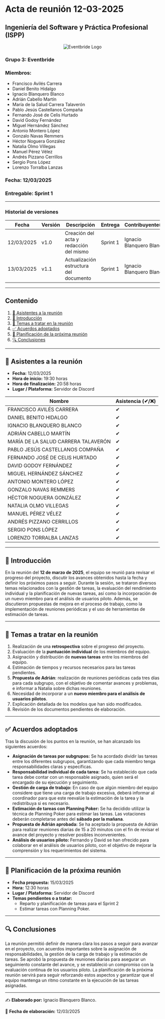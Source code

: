 # Acta de reunión 12-03-2025
## Ingeniería del Software y Práctica Profesional (ISPP)
<center><img src="https://iili.io/3BcQ3YJ.md.png" alt="Eventbride Logo"></img></center>

### Grupo 3: Eventbride

### Miembros:
- Francisco Avilés Carrera
- Daniel Benito Hidalgo
- Ignacio Blanquero Blanco
- Adrián Cabello Martín
- María de la Salud Carrera Talaverón
- Pablo Jesús Castellanos Compaña
- Fernando José de Celis Hurtado
- David Godoy Fernández
- Miguel Hernández Sánchez
- Antonio Montero López
- Gonzalo Navas Remmers
- Héctor Noguera González
- Natalia Olmo Villegas
- Manuel Pérez Vélez
- Andrés Pizzano Cerrillos
- Sergio Pons López
- Lorenzo Torralba Lanzas

### Fecha: 12/03/2025
### Entregable: Sprint 1

---

### Historial de versiones

| Fecha      | Versión | Descripción                                | Entrega  | Contribuyente(s)                    |
|------------|---------|--------------------------------------------|----------|-------------------------------------|
| 12/03/2025 | v1.0    | Creación del acta y redacción del mismo | Sprint 1 | Ignacio Blanquero Blanco |
| 13/03/2025 | v1.1   | Actualización estructura del documento | Sprint 1 | Ignacio Blanquero Blanco |

---

## Contenido
1. [👥 Asistentes a la reunión](#asistentes)
2. [📝 Introducción](#intro)
3. [📌 Temas a tratar en la reunión](#temas-a-tratar)
4. [✅ Acuerdos adoptados](#acuerdos-adoptados)
5. [📅 Planificación de la próxima reunión](#proxima-reunion)
6. [🔍 Conclusiones](#conclusiones)

---

<div id='asistentes'></div>

## 👥 Asistentes a la reunión
- **Fecha:** 12/03/2025
- **Hora de inicio:** 19:30 horas
- **Hora de finalización:** 20:58 horas
- **Lugar / Plataforma:** Servidor de Discord

| Nombre | Asistencia (✔/❌) |
|--------|-------------------|
| FRANCISCO AVILÉS CARRERA | ✔ |
| DANIEL BENITO HIDALGO | ✔  |
| IGNACIO BLANQUERO BLANCO | ✔ |
| ADRIÁN CABELLO MARTÍN | ✔ |
| MARÍA DE LA SALUD CARRERA TALAVERÓN | ✔ |
| PABLO JESÚS CASTELLANOS COMPAÑA | ✔ |
| FERNANDO JOSÉ DE CELIS HURTADO | ✔ |
| DAVID GODOY FERNÁNDEZ | ✔ |
| MIGUEL HERNÁNDEZ SÁNCHEZ | ✔ |
| ANTONIO MONTERO LÓPEZ | ✔ |
| GONZALO NAVAS REMMERS | ✔ |
| HÉCTOR NOGUERA GONZÁLEZ | ✔  |
| NATALIA OLMO VILLEGAS | ✔ |
| MANUEL PÉREZ VÉLEZ | ✔  |
| ANDRÉS PIZZANO CERRILLOS | ✔ |
| SERGIO PONS LÓPEZ | ✔ |
| LORENZO TORRALBA LANZAS |✔ |

---

<div id='intro'></div>

## 📝 Introducción

En la reunión del **12 de marzo de 2025**, el equipo se reunió para revisar el progreso del proyecto, discutir los avances obtenidos hasta la fecha y definir los próximos pasos a seguir. Durante la sesión, se trataron diversos temas relacionados con la gestión de tareas, la evaluación del rendimiento individual y la planificación de nuevas tareas, así como la incorporación de un nuevo miembro para el análisis de usuarios piloto. Además, se discutieron propuestas de mejora en el proceso de trabajo, como la implementación de reuniones periódicas y el uso de herramientas de estimación de tareas.

---

<div id='temas-a-tratar'></div>

## 📌 Temas a tratar en la reunión
1. Realización de una **retrospectiva** sobre el progreso del proyecto.
2. Evaluación de la **puntuación individual** de los miembros del equipo.
3. Asignación y distribución de **nuevas tareas** entre los miembros del equipo.
4. Estimación de tiempos y recursos necesarios para las tareas pendientes.
5. **Propuesta de Adrián**: realización de reuniones periódicas cada tres días para cada subgrupo, con el objetivo de comentar avances y problemas, e informar a Natalia sobre dichas reuniones.
6. Necesidad de incorporar a un **nuevo miembro para el análisis de usuarios pilotos**.
7. Explicación detallada de los modelos que han sido modificados.
8. Revisión de los documentos pendientes de elaboración.

---

<div id='acuerdos-adoptados'></div>

## ✅ Acuerdos adoptados
Tras la discusión de los puntos en la reunión, se han alcanzado los siguientes acuerdos:

- **Asignación de tareas por subgrupos:** Se ha acordado dividir las tareas entre los diferentes subgrupos, garantizando que cada miembro tenga responsabilidades claras y específicas.
- **Responsabilidad individual de cada tarea:** Se ha establecido que cada tarea debe contar con un responsable asignado, quien será el encargado de su ejecución y seguimiento.
- **Gestión de carga de trabajo:** En caso de que algún miembro del equipo considere que tiene una carga de trabajo excesiva, deberá informar al coordinador para que este reevalúe la estimación de la tarea y la redistribuya si es necesario.
- **Estimación de tareas con Planning Poker:** Se ha decidido utilizar la técnica de Planning Poker para estimar las tareas. Las votaciones deberán completarse antes del **sábado por la mañana**.
- **Propuesta de Adrián aprobada:** Se ha aceptado la propuesta de Adrián para realizar reuniones diarias de 15 a 20 minutos con el fin de revisar el avance del proyecto y resolver posibles inconvenientes.
- **Análisis de usuarios piloto:** Fernando y David se han ofrecido para colaborar en el análisis de usuarios piloto, con el objetivo de mejorar la comprensión y los requerimientos del sistema.

---

<div id='proxima-reunion'></div>

## 📅 Planificación de la próxima reunión
- **Fecha propuesta:** 15/03/2025
- **Hora:** 12:30 horas  
- **Lugar / Plataforma:** Servidor de Discord
- **Temas pendientes o a tratar:**
  - Reparto y planificación de tareas para el Sprint 2
  - Estimar tareas con Planning Poker.

---

<div id='conclusiones'></div>

## 🔍 Conclusiones

La reunión permitió definir de manera clara los pasos a seguir para avanzar en el proyecto, con acuerdos importantes sobre la asignación de responsabilidades, la gestión de la carga de trabajo y la estimación de tareas. Se aprobó la propuesta de reuniones diarias para asegurar un seguimiento constante del avance, y se estableció un compromiso con la evaluación continua de los usuarios piloto. La planificación de la próxima reunión servirá para seguir reforzando estos aspectos y garantizar que el equipo mantenga un ritmo constante en la ejecución de las tareas asignadas.

---

✍️ **Elaborado por:** Ignacio Blanquero Blanco.

📅 **Fecha de elaboración:** 12/03/2025
